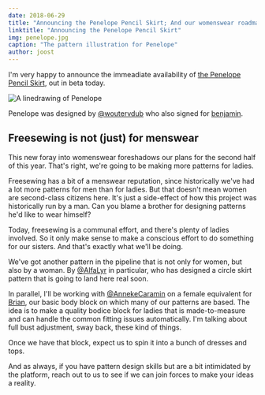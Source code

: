 ```yaml
---
date: 2018-06-29
title: "Announcing the Penelope Pencil Skirt; And our womenswear roadmap"
linktitle: "Announcing the Penelope Pencil Skirt"
img: penelope.jpg
caption: "The pattern illustration for Penelope"
author: joost
---
```


I'm very happy to announce the immeadiate availability of [the Penelope Pencil Skirt](/patterns/penelope), out in beta today.

![A linedrawing of Penelope](linedrawing.svg)

Penelope was designed by [@woutervdub](/users/woutervdub) who also signed for [benjamin](/patterns/benjamin).

## Freesewing is not (just) for menswear

This new foray into womenswear foreshadows our plans for the second half of this year. That's right, we're going to be making more patterns for ladies.

Freesewing has a bit of a menswear reputation, since historically we've had a lot more patterns for men than for ladies. But that doesn't mean women are second-class citizens here. It's just a side-effect of how this project was historically run by a man. Can you blame a brother for designing patterns he'd like to wear himself?

Today, freesewing is a communal effort, and there's plenty of ladies involved. So it only make sense to make a conscious effort to do something for our sisters. And that's exactly what we'll be doing.

We've got another pattern in the pipeline that is not only for women, but also by a woman. By [@AlfaLyr](/users/alfalyr) in particular, who has designed a circle skirt pattern that is going to land here real soon.

In parallel, I'll be working with [@AnnekeCaramin](/users/annekecaramin) on a female equivalent for [Brian](/patterns/brian), our basic body block on which many of our patterns are based. The idea is to make a quality bodice block for ladies that is made-to-measure and can handle the common fitting issues automatically. I'm talking about full bust adjustment, sway back, these kind of things.

Once we have that block, expect us to spin it into a bunch of dresses and tops.

And as always, if you have pattern design skills but are a bit intimidated by the platform, reach out to us to see if we can join forces to make your ideas a reality.
